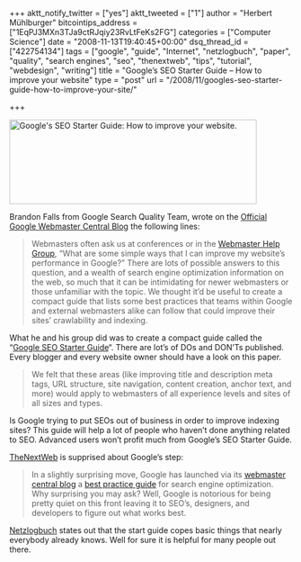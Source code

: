 +++
aktt_notify_twitter = ["yes"]
aktt_tweeted = ["1"]
author = "Herbert Mühlburger"
bitcointips_address = ["1EqPJ3MXn3TJa9ctRJqiy23RvLtFeKs2FG"]
categories = ["Computer Science"]
date = "2008-11-13T19:40:45+00:00"
dsq_thread_id = ["422754134"]
tags = ["google", "guide", "Internet", "netzlogbuch", "paper", "quality", "search engines", "seo", "thenextweb", "tips", "tutorial", "webdesign", "writing"]
title = "Google’s SEO Starter Guide – How to improve your website"
type = "post"
url = "/2008/11/googles-seo-starter-guide-how-to-improve-your-site/"

+++
<div class="mceTemp">
  <dl id="attachment_111" class="wp-caption alignnone" style="width: 450px;">
    <dt class="wp-caption-dt">
      <a rel="attachment wp-att-111" href="http://blog.muehlburger.at/2008/11/googles-seo-starter-guide-how-to-improve-your-site/google-seo-starter-guide/"><img class="size-full wp-image-111" title="Google's SEO Starter Guide: How to improve your website." src="http://178.79.139.40/wp-content/uploads/2008/11/google-seo-starter-guide.png" alt="Google's SEO Starter Guide: How to improve your website." width="440" height="150" /></a>
    </dt>
  </dl>
</div>

<span class="byline-author">Brandon Falls from Google </span><span class="byline-author">Search Quality Team, wrote </span><span class="byline-author">on the <a title="Google's SEO Starter Guide" href="http://googlewebmastercentral.blogspot.com/2008/11/googles-seo-starter-guide.html" target="_blank">Official Google Webmaster Central Blog</a> the following lines:</span>

> Webmasters often ask us at conferences or in the [Webmaster Help Group][1], &#8220;What are some simple ways that I can improve my website&#8217;s performance in Google?&#8221; There are lots of possible answers to this question, and a wealth of search engine optimization information on the web, so much that it can be intimidating for newer webmasters or those unfamiliar with the topic. We thought it&#8217;d be useful to create a compact guide that lists some best practices that teams within Google and external webmasters alike can follow that could improve their sites&#8217; crawlability and indexing.

What he and his group did was to create a compact guide called the &#8220;<a title="Google's SEO Starter Guide" href="http://www.google.com/webmasters/docs/search-engine-optimization-starter-guide.pdf" target="_blank">Google SEO Starter Guide</a>&#8220;. There are lot&#8217;s of DOs and DON&#8217;Ts published. Every blogger and every website owner should have a look on this paper.

> We felt that these areas (like improving title and description meta tags, URL structure, site navigation, content creation, anchor text, and more) would apply to webmasters of all experience levels and sites of all sizes and types.

<span class="byline-author">Is Google trying to put SEOs out of business in order to improve indexing sites? This guide will help a lot of people who haven&#8217;t done anything related to SEO. Advanced users won&#8217;t profit much from Google&#8217;s SEO Starter Guide.</span>

<a title="TheNextWeb" href="http://thenextweb.com/2008/11/13/google-publishes-a-best-practice-guide/" target="_blank">TheNextWeb</a> is supprised about Google&#8217;s step:

> In a slightly surprising move, Google has launched via its <a title="Google SEO Guide" rel="nofollow" href="http://googlewebmastercentral.blogspot.com/2008/11/googles-seo-starter-guide.html" target="_blank">webmaster central blog</a> a <a href="http://www.google.com/webmasters/docs/search-engine-optimization-starter-guide.pdf" target="_blank">best practice guide</a> for search engine optimization.  Why surprising you may ask? Well, Google is notorious for being pretty quiet on this front leaving it to SEO’s, designers, and developers to figure out what works best.

<a title="Netzlogbuch" href="http://netzlogbuch.de/google/google-seo-starter-guide/" target="_blank">Netzlogbuch</a> states out that the start guide copes basic things that nearly everybody already knows. Well for sure it is helpful for many people out there.

 [1]: http://groups.google.com/group/Google_Webmaster_Help/